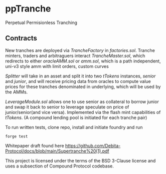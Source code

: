 # ppTranche
Perpetual Permisionless Tranching

## Contracts
New tranches are deployed via _TrancheFactory_ in _factories.sol_. 
Tranche minters, traders and arbitraguers interact  _TrancheMaster.sol_, which redirects to either _oracleAMM.sol_ 
  or _amm.sol_, which is a path independent, uni-v3 style amm with limit orders, custom curves
  
_Splitter_ will take in an asset and split it into two _tTokens_ instances, _senior_ and _junior_, and will receive 
pricing data from oracles to compute value prices for these tranches denominated in underlying, which will be used by the AMMs. 

_LeverageModule.sol_ allows one to use senior as collateral to borrow junior and swap it back to senior to leverage speculate on 
price of junior/senior(and vice versa). Implemented via the flash mint capabilities of _tTokens_. (A compound lending pool is initiated for 
each tranche pair)


To run written tests, clone repo, install and initiate foundry and run
```
forge test
```

Whitepaper draft found here https://github.com/Debita-Protocol/docs/blob/main/Supertranche%20(1).pdf

This project is licensed under the terms of the BSD 3-Clause license and uses a subsection of Compound Protocol codebase. 
